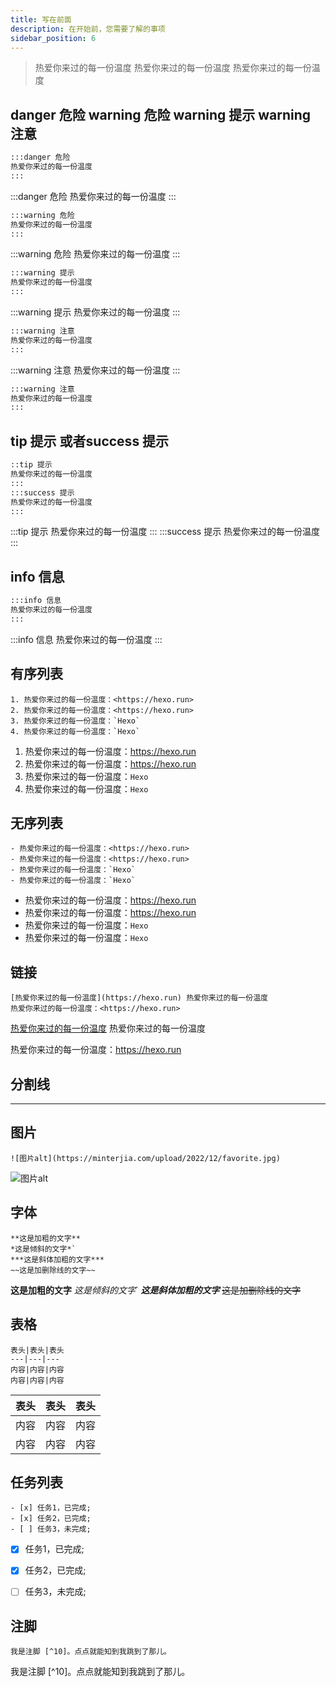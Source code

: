 ```yaml
---
title: 写在前面
description: 在开始前，您需要了解的事项
sidebar_position: 6
---
```

>热爱你来过的每一份温度
热爱你来过的每一份温度
热爱你来过的每一份温度

## danger 危险   warning 危险  warning 提示  warning 注意

```bash
:::danger 危险
热爱你来过的每一份温度
:::
```

:::danger 危险 
热爱你来过的每一份温度
:::

```bash
:::warning 危险
热爱你来过的每一份温度
:::
```

:::warning 危险
热爱你来过的每一份温度
:::


```bash
:::warning 提示
热爱你来过的每一份温度
:::
```

:::warning 提示
热爱你来过的每一份温度
:::



```bash
:::warning 注意
热爱你来过的每一份温度
:::
```

:::warning 注意
热爱你来过的每一份温度
:::


```bash
:::warning 注意
热爱你来过的每一份温度
:::
```


## tip 提示 或者success 提示

```bash
::tip 提示
热爱你来过的每一份温度
:::
:::success 提示
热爱你来过的每一份温度
:::
```

:::tip 提示
热爱你来过的每一份温度
:::
:::success 提示
热爱你来过的每一份温度
:::






## info 信息

```bash
:::info 信息
热爱你来过的每一份温度
:::
```

:::info 信息
热爱你来过的每一份温度
:::




## 有序列表
```
1. 热爱你来过的每一份温度：<https://hexo.run>
2. 热爱你来过的每一份温度：<https://hexo.run>
3. 热爱你来过的每一份温度：`Hexo`
4. 热爱你来过的每一份温度：`Hexo`
```

1. 热爱你来过的每一份温度：<https://hexo.run>
2. 热爱你来过的每一份温度：<https://hexo.run>
3. 热爱你来过的每一份温度：`Hexo`
4. 热爱你来过的每一份温度：`Hexo`

## 无序列表
```
- 热爱你来过的每一份温度：<https://hexo.run>
- 热爱你来过的每一份温度：<https://hexo.run>
- 热爱你来过的每一份温度：`Hexo`
- 热爱你来过的每一份温度：`Hexo`
```

- 热爱你来过的每一份温度：<https://hexo.run>
- 热爱你来过的每一份温度：<https://hexo.run>
- 热爱你来过的每一份温度：`Hexo`
- 热爱你来过的每一份温度：`Hexo`


## 链接

```
[热爱你来过的每一份温度](https://hexo.run) 热爱你来过的每一份温度
热爱你来过的每一份温度：<https://hexo.run>
```

[热爱你来过的每一份温度](https://hexo.run) 热爱你来过的每一份温度


热爱你来过的每一份温度：<https://hexo.run>


## 分割线


***


## 图片
```
![图片alt](https://minterjia.com/upload/2022/12/favorite.jpg)
```
![图片alt](https://minterjia.com/upload/2022/12/favorite.jpg)

## 字体
```
**这是加粗的文字**
*这是倾斜的文字*`
***这是斜体加粗的文字***
~~这是加删除线的文字~~
```
**这是加粗的文字**
*这是倾斜的文字*`
***这是斜体加粗的文字***
~~这是加删除线的文字~~

## 表格
```
表头|表头|表头
---|---|---
内容|内容|内容
内容|内容|内容
```
表头|表头|表头
---|---|---
内容|内容|内容
内容|内容|内容


## 任务列表
```
- [x] 任务1，已完成;
- [x] 任务2，已完成;
- [ ] 任务3，未完成;
```
- [x] 任务1，已完成;
- [x] 任务2，已完成;
- [ ] 任务3，未完成;


## 注脚
```
我是注脚 [^10]。点点就能知到我跳到了那儿。
```
我是注脚 [^10]。点点就能知到我跳到了那儿。

